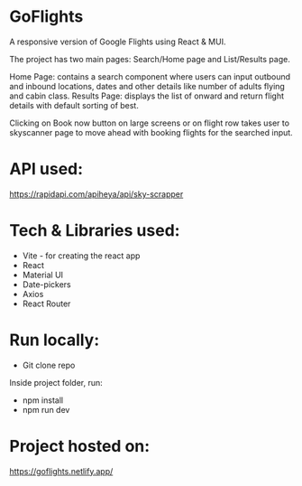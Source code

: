 # GoFlights

A responsive version of Google Flights using React & MUI.

The project has two main pages: Search/Home page and List/Results page.

Home Page: contains a search component where users can input outbound and inbound locations, dates and other details like number of adults flying and cabin class.
Results Page: displays the list of onward and return flight details with default sorting of best.

Clicking on Book now button on large screens or on flight row takes user to skyscanner page to move ahead with booking flights for the searched input.

# API used:

https://rapidapi.com/apiheya/api/sky-scrapper

# Tech & Libraries used:

- Vite - for creating the react app
- React
- Material UI
- Date-pickers
- Axios
- React Router

# Run locally:

- Git clone repo

Inside project folder, run:

- npm install
- npm run dev

# Project hosted on:

https://goflights.netlify.app/
